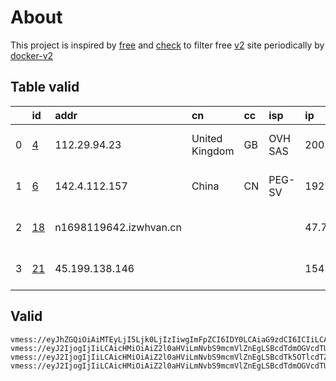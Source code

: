
# About

This project is inspired by [free](https://github.com/freefq/free) and [check](https://github.com/yeahwu/check) to filter free [v2](https://github.com/v2fly/v2ray-core) site periodically by [docker-v2](https://hub.docker.com/r/v2ray/official)

    

## Table valid
|    | id                   | addr                   | cn             | cc   | isp     | ip                   | chatgpt          |
|---:|:---------------------|:-----------------------|:---------------|:-----|:--------|:---------------------|:-----------------|
|  0 | [4](config/4.json)   | 112.29.94.23           | United Kingdom | GB   | OVH SAS | 2001:41d0:700:2c84:: | Yes (Region: GB) |
|  1 | [6](config/6.json)   | 142.4.112.157          | China          | CN   | PEG-SV  | 192.74.242.129       | Yes (Region: US) |
|  2 | [18](config/18.json) | n1698119642.izwhvan.cn |                |      |         | 47.76.46.141         | Yes (Region: US) |
|  3 | [21](config/21.json) | 45.199.138.146         |                |      |         | 154.84.1.122         | Yes (Region: NL) |

## Valid
```
vmess://eyJhZGQiOiAiMTEyLjI5Ljk0LjIzIiwgImFpZCI6IDY0LCAiaG9zdCI6ICIiLCAiaWQiOiAiMjFhOWJmZjItNzJkZS00ZTYyLTkzZmYtOGIxNTlmNjZkODc1IiwgIm5ldCI6ICJ0Y3AiLCAicGF0aCI6ICIiLCAicG9ydCI6IDQ5MDA0LCAicHMiOiAiZ2l0aHViLmNvbS9mcmVlZnEgLSBcdTViODlcdTVmYmRcdTc3MDFcdTU0MDhcdTgwYTVcdTVlMDJcdTc5ZmJcdTUyYTggNCIsICJ0bHMiOiAiIiwgInR5cGUiOiAiYXV0byIsICJzZWN1cml0eSI6ICJhdXRvIiwgInNraXAtY2VydC12ZXJpZnkiOiB0cnVlLCAic25pIjogIiJ9
vmess://eyJ2IjogIjIiLCAicHMiOiAiZ2l0aHViLmNvbS9mcmVlZnEgLSBcdTdmOGVcdTU2ZmRcdTUyYTBcdTUyMjlcdTc5OGZcdTVjM2NcdTRlOWFcdTVkZGVcdTU3MjNcdTRmNTVcdTU4NWVQRUcgVEVDSCA2IiwgImFkZCI6ICIxNDIuNC4xMTIuMTU3IiwgInBvcnQiOiAiMzAwMDAiLCAiaWQiOiAiNDE4MDQ4YWYtYTI5My00Yjk5LTliMGMtOThjYTM1ODBkZDI0IiwgImFpZCI6ICI2NCIsICJzY3kiOiAiYXV0byIsICJuZXQiOiAid3MiLCAidHlwZSI6ICJub25lIiwgImhvc3QiOiAid3d3LjY3MDIzNTgyLnh5eiIsICJwYXRoIjogIi9wYXRoLzE2OTkwMTc4MjExNDgiLCAidGxzIjogInRscyIsICJzbmkiOiAiIn0=
vmess://eyJ2IjogIjIiLCAicHMiOiAiZ2l0aHViLmNvbS9mcmVlZnEgLSBcdTk5OTlcdTZlMmZcdTk2M2ZcdTkxY2NcdTRlOTEgMTgiLCAiYWRkIjogIm4xNjk4MTE5NjQyLml6d2h2YW4uY24iLCAicG9ydCI6ICI0NDMiLCAiaWQiOiAiZmU1N2UxZjItNzA0Yi00ODk2LTkyYjYtYzI1NjczN2U5NzM5IiwgImFpZCI6ICIwIiwgInNjeSI6ICJhdXRvIiwgIm5ldCI6ICJ3cyIsICJ0eXBlIjogIm5vbmUiLCAiaG9zdCI6ICJuMTY5ODExOTY0Mi5pendodmFuLmNuIiwgInBhdGgiOiAiLyIsICJ0bHMiOiAidGxzIiwgInNuaSI6ICIiLCAiYWxwbiI6ICIifQ==
vmess://eyJ2IjogIjIiLCAicHMiOiAiZ2l0aHViLmNvbS9mcmVlZnEgLSBcdTdmOGVcdTU2ZmRcdTUyYTBcdTUyMjlcdTc5OGZcdTVjM2NcdTRlOWFcdTVkZGVcdTU3MjNcdTRmNTVcdTU4NWVNVUxUQUNPTVx1NjczYVx1NjIzZiAyMSIsICJhZGQiOiAiNDUuMTk5LjEzOC4xNDYiLCAicG9ydCI6ICIzMDAwMCIsICJpZCI6ICI0ZWMwYWU2Mi1kZTA5LTQwMjktOTA0YS0wMzEzZDQ2MjhlY2YiLCAiYWlkIjogIjY0IiwgInNjeSI6ICJhdXRvIiwgIm5ldCI6ICJ3cyIsICJ0eXBlIjogIm5vbmUiLCAiaG9zdCI6ICJ3d3cuMTkyMjkzNjIueHl6IiwgInBhdGgiOiAiL3BhdGgvMTY5ODkzMjQwMTU3NyIsICJ0bHMiOiAidGxzIiwgInNuaSI6ICIifQ==
```

